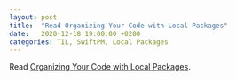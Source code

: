 ```yaml
---
layout: post
title:  "Read Organizing Your Code with Local Packages"
date:   2020-12-18 19:00:00 +0200
categories: TIL, SwiftPM, Local Packages
---
```

Read [Organizing Your Code with Local Packages](https://developer.apple.com/documentation/swift_packages/organizing_your_code_with_local_packages).
